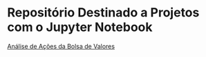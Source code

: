 # Repositório Destinado a Projetos com o Jupyter Notebook
[Análise de Ações da Bolsa de Valores](https://github.com/PedroCarpe/Projeto_Jupyter_Notebook/tree/main/arquivos)
